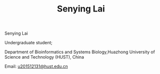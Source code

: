 ﻿---
# Display name
title: Senying Lai

# Username (this should match the folder name)
authors:
- Senying-Lai

# Is this the primary user of the site?
superuser: false

# Role/position
role: Alumni Member of Chen Lab

# Organizations/Affiliations
organizations:
- name: Huazhong University of Science and Technology
  url: ""

# Short bio (displayed in user profile at end of posts)
bio: 

interests:
- Metagenomics
- Bioinformatics


education:
  courses:
  - course: Bachelor of Bioinformatics
    institution: Huazhong Univeisity of Science and Technology, China
    year: 2015 to 2019



# Social/Academic Networking
# For available icons, see: https://sourcethemes.com/academic/docs/page-builder/#icons
#   For an email link, use "fas" icon pack, "envelope" icon, and a link in the
#   form "mailto:your-email@example.com" or "#contact" for contact widget.

# Link to a PDF of your resume/CV from the About widget.
# To enable, copy your resume/CV to `static/files/cv.pdf` and uncomment the lines below.
# - icon: cv
#   icon_pack: ai
#   link: files/cv.pdf

# Enter email to display Gravatar (if Gravatar enabled in Config)
email: ""

# Organizational groups that you belong to (for People widget)
#   Set this to `[]` or comment out if you are not using People widget.
user_groups:
- Alumni Members
---

Senying Lai

Undergraduate student;

Department of Bioinformatics and Systems Biology,Huazhong University of Science and Technology (HUST), China

Email: u201512131@hust.edu.cn